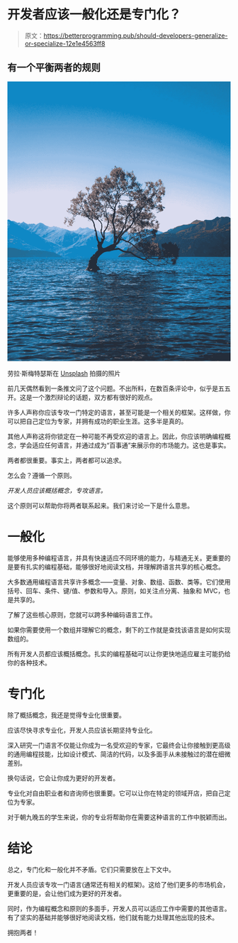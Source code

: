 # 开发者应该一般化还是专门化？

> 原文：<https://betterprogramming.pub/should-developers-generalize-or-specialize-12e1e4563ff8>

## 有一个平衡两者的规则

![](img/a23b2015deb87f2d9b149384cd9a3739.png)

劳拉·斯梅特瑟斯在 [Unsplash](https://unsplash.com/s/photos/special?utm_source=unsplash&utm_medium=referral&utm_content=creditCopyText) 拍摄的照片

前几天偶然看到一条推文问了这个问题。不出所料，在数百条评论中，似乎是五五开。这是一个激烈辩论的话题，双方都有很好的观点。

许多人声称你应该专攻一门特定的语言，甚至可能是一个相关的框架。这样做，你可以把自己定位为专家，并拥有成功的职业生涯。这多半是真的。

其他人声称这将你锁定在一种可能不再受欢迎的语言上。因此，你应该明确编程概念，学会适应任何语言，并通过成为“百事通”来展示你的市场能力。这也是事实。

两者都很重要。事实上，两者都可以追求。

怎么会？遵循一个原则。

*开发人员应该概括概念，专攻语言。*

这个原则可以帮助你将两者联系起来。我们来讨论一下是什么意思。

# 一般化

能够使用多种编程语言，并具有快速适应不同环境的能力，与精通无关。更重要的是要有扎实的编程基础，能够很好地阅读文档，并理解跨语言共享的核心概念。

大多数通用编程语言共享许多概念——变量、对象、数组、函数、类等。它们使用括号、回车、条件、键/值、参数和导入。原则，如关注点分离、抽象和 MVC，也是共享的。

了解了这些核心原则，您就可以跨多种编码语言工作。

如果你需要使用一个数组并理解它的概念，剩下的工作就是查找该语言是如何实现数组的。

所有开发人员都应该概括概念。扎实的编程基础可以让你更快地适应雇主可能扔给你的各种技术。

# 专门化

除了概括概念，我还是觉得专业化很重要。

应该尽快寻求专业化，开发人员应该长期坚持专业化。

深入研究一门语言不仅能让你成为一名受欢迎的专家，它最终会让你接触到更高级的通用编程技能，比如设计模式、简洁的代码，以及多面手从未接触过的潜在细微差别。

换句话说，它会让你成为更好的开发者。

专业化对自由职业者和咨询师也很重要。它可以让你在特定的领域开店，把自己定位为专家。

对于朝九晚五的学生来说，你的专业将帮助你在需要这种语言的工作中脱颖而出。

# 结论

总之，专门化和一般化并不矛盾。它们只需要放在上下文中。

开发人员应该专攻一门语言(通常还有相关的框架)。这给了他们更多的市场机会，更重要的是，会让他们成为更好的开发者。

同时，作为编程概念和原则的多面手，开发人员可以适应工作中需要的其他语言。有了坚实的基础并能够很好地阅读文档，他们就有能力处理其他出现的技术。

拥抱两者！